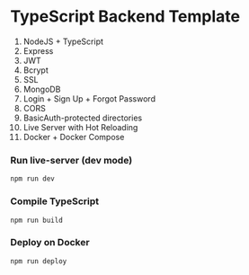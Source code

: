 # TypeScript Backend Template

1. NodeJS + TypeScript
2. Express
3. JWT
4. Bcrypt
5. SSL
6. MongoDB
7. Login + Sign Up + Forgot Password
8. CORS
9. BasicAuth-protected directories
10. Live Server with Hot Reloading
11. Docker + Docker Compose

### Run live-server (dev mode)
`npm run dev`

### Compile TypeScript
`npm run build`

### Deploy on Docker
`npm run deploy`